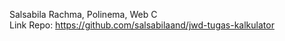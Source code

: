 Salsabila Rachma, Polinema, Web C <br>
Link Repo: https://github.com/salsabilaand/jwd-tugas-kalkulator